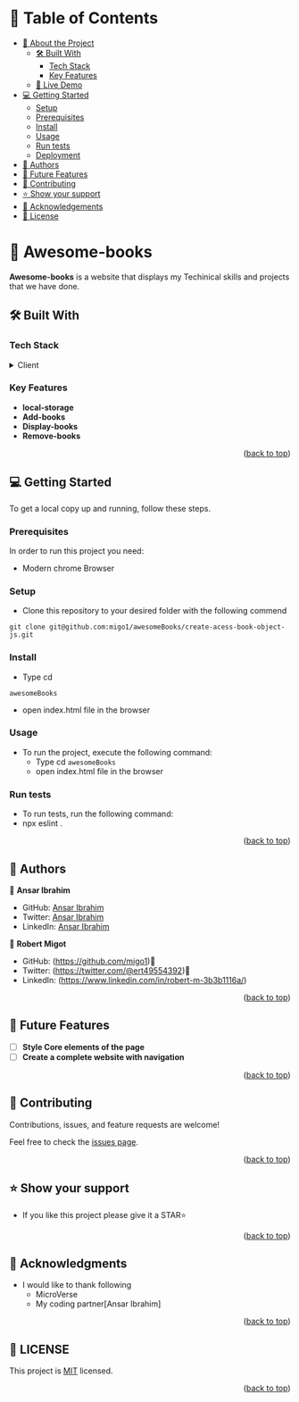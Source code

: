 
<!-- TABLE OF CONTENTS -->

# 📗 Table of Contents

- [📖 About the Project](#about-project)
  - [🛠 Built With](#built-with)
    - [Tech Stack](#tech-stack)
    - [Key Features](#key-features)
  - [🚀 Live Demo](#live-demo)
- [💻 Getting Started](#getting-started)
  - [Setup](#setup)
  - [Prerequisites](#prerequisites)
  - [Install](#install)
  - [Usage](#usage)
  - [Run tests](#run-tests)
  - [Deployment](#triangular_flag_on_post-deployment)
- [👥 Authors](#authors)
- [🔭 Future Features](#future-features)
- [🤝 Contributing](#contributing)
- [⭐️ Show your support](#support)
- [🙏 Acknowledgements](#acknowledgements)
- [📝 License](#LICENSE)

<!-- PROJECT DESCRIPTION -->

# 📖 Awesome-books <a name="about-project"></a>


**Awesome-books** is a website that displays my Techinical skills and projects that we have done.

## 🛠 Built With <a name="built-with"></a>

### Tech Stack <a name="tech-stack"></a>


<details>
  <summary>Client</summary>
  <ul>
    <li><a href="https://developer.mozilla.org/en-US/docs/Web/HTML">HTML</a></li>
    <li><a href="https://developer.mozilla.org/en-US/docs/Web/CSS">CSS</a></li>
    <li><a href="https://developer.mozilla.org/en-US/docs/Web/JAVASCRIPT">JAVA-SCRIPT</a></li>
  </ul>
</details>

<!-- Features -->

### Key Features <a name="key-features"></a>

- **local-storage**
- **Add-books**
- **Display-books**
- **Remove-books**



<p align="right">(<a href="#readme-top">back to top</a>)</p>
<!-- GETTING STARTED -->

## 💻 Getting Started <a name="getting-started"></a>


To get a local copy up and running, follow these steps.

### Prerequisites

In order to run this project you need:

- Modern chrome Browser

### Setup

- Clone this repository to your desired folder with the following commend
```
git clone git@github.com:migo1/awesomeBooks/create-acess-book-object-js.git
```


### Install

- Type cd 
```
awesomeBooks
```
- open index.html file in the browser

### Usage

- To run the project, execute the following command:
  - Type cd ```awesomeBooks ```
  - open index.html file in the browser

### Run tests

- To run tests, run the following command:
- npx eslint .


<p align="right">(<a href="#readme-top">back to top</a>)</p>

<!-- AUTHORS -->

## 👥 Authors <a name="authors"></a>

👤 **Ansar Ibrahim**

- GitHub: [Ansar Ibrahim](https://github.com/AnsarIbrahim)
- Twitter: [Ansar Ibrahim](https://twitter.com/ansaradheeb)
- LinkedIn: [Ansar Ibrahim](https://linkedin.com/in/ansar-ibrahim-61447424a/)

👤 **Robert Migot**

- GitHub: (https://github.com/migo1)
- Twitter: (https://twitter.com/@ert49554392)
- LinkedIn: (https://www.linkedin.com/in/robert-m-3b3b1116a/)


<p align="right">(<a href="#readme-top">back to top</a>)</p>

<!-- FUTURE FEATURES -->

## 🔭 Future Features <a name="future-features"></a>

- [ ] **Style Core elements of the page**
- [ ] **Create a complete website with navigation**

<p align="right">(<a href="#readme-top">back to top</a>)</p>

<!-- CONTRIBUTING -->

## 🤝 Contributing <a name="contributing"></a>

Contributions, issues, and feature requests are welcome!

Feel free to check the [issues page](https://github.com/migo1/awesomeBooks/issues).

<p align="right">(<a href="#readme-top">back to top</a>)</p>

<!-- SUPPORT -->

## ⭐️ Show your support <a name="support"></a>


- If you like this project please give it a STAR⭐️

<p align="right">(<a href="#readme-top">back to top</a>)</p>

<!-- ACKNOWLEDGEMENTS -->

## 🙏 Acknowledgments <a name="acknowledgements"></a>

- I would like to thank following
  - MicroVerse 
  - My coding partner[Ansar Ibrahim]

<p align="right">(<a href="#readme-top">back to top</a>)</p>

<!-- LICENSE -->

## 📝 LICENSE <a name="LICENSE"></a>

This project is [MIT](./LICENSE) licensed.

<p align="right">(<a href="#readme-top">back to top</a>)</p>

